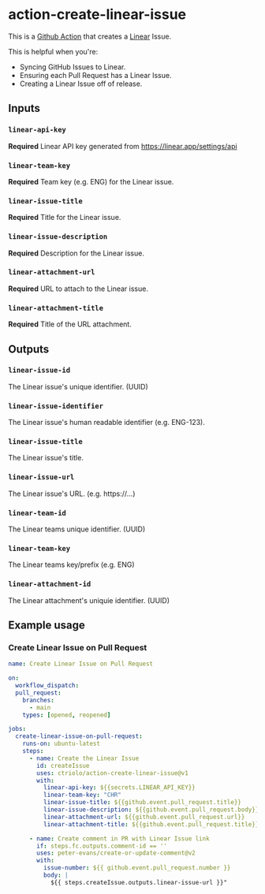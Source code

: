 # action-create-linear-issue

This is a [Github Action](https://github.com/features/actions) that creates a [Linear](https://linear.app/) Issue.

This is helpful when you're:

- Syncing GitHub Issues to Linear.
- Ensuring each Pull Request has a Linear Issue.
- Creating a Linear Issue off of release.

## Inputs

### `linear-api-key`

**Required** Linear API key generated from https://linear.app/settings/api

### `linear-team-key`

**Required** Team key (e.g. ENG) for the Linear issue.

### `linear-issue-title`

**Required** Title for the Linear issue.

### `linear-issue-description`

**Required** Description for the Linear issue.

### `linear-attachment-url`

**Required** URL to attach to the Linear issue.

### `linear-attachment-title`

**Required** Title of the URL attachment.

## Outputs

### `linear-issue-id`

The Linear issue's unique identifier. (UUID)

### `linear-issue-identifier`

The Linear issue's human readable identifier (e.g. ENG-123).

### `linear-issue-title`

The Linear issue's title.

### `linear-issue-url`

The Linear issue's URL. (e.g. https://...)

### `linear-team-id`

The Linear teams unique identifier. (UUID)

### `linear-team-key`

The Linear teams key/prefix (e.g. ENG)

### `linear-attachment-id`

The Linear attachment's uniquie identifier. (UUID)

## Example usage

### Create Linear Issue on Pull Request

```yaml
name: Create Linear Issue on Pull Request

on:
  workflow_dispatch:
  pull_request:
    branches:
      - main
    types: [opened, reopened]

jobs:
  create-linear-issue-on-pull-request:
    runs-on: ubuntu-latest
    steps:
      - name: Create the Linear Issue
        id: createIssue
        uses: ctriolo/action-create-linear-issue@v1
        with:
          linear-api-key: ${{secrets.LINEAR_API_KEY}}
          linear-team-key: "CHR"
          linear-issue-title: ${{github.event.pull_request.title}}
          linear-issue-description: ${{github.event.pull_request.body}}
          linear-attachment-url: ${{github.event.pull_request.url}}
          linear-attachment-title: ${{github.event.pull_request.title}}

      - name: Create comment in PR with Linear Issue link
        if: steps.fc.outputs.comment-id == ''
        uses: peter-evans/create-or-update-comment@v2
        with:
          issue-number: ${{ github.event.pull_request.number }}
          body: |
            ${{ steps.createIssue.outputs.linear-issue-url }}"
```
